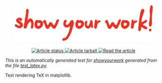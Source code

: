 <p align="center">
<a href="https://github.com/showyourwork/showyourwork">
<img width = "450" src="https://raw.githubusercontent.com/showyourwork/.github/main/images/showyourwork.png" alt="showyourwork"/>
</a>
<br>
<br>
<a href="https://github.com/showyourwork/test-matplotlib-latex/actions/workflows/build.yml">
<img src="https://github.com/showyourwork/test-matplotlib-latex/actions/workflows/build.yml/badge.svg?branch=main" alt="Article status"/>
</a>
<a href="https://github.com/showyourwork/test-matplotlib-latex/raw/main-pdf/arxiv.tar.gz">
<img src="https://img.shields.io/badge/article-tarball-blue.svg?style=flat" alt="Article tarball"/>
</a>
<a href="https://github.com/showyourwork/test-matplotlib-latex/raw/main-pdf/ms.pdf">
<img src="https://img.shields.io/badge/article-pdf-blue.svg?style=flat" alt="Read the article"/>
</a>
</p>

*This is an automatically generated test for [showyourwork](https://github.com/showyourwork/showyourwork) generated from the file [test_latex.py](https://github.com/showyourwork/showyourwork/blob/main/tests/integration/test_latex.py).*

Test rendering TeX in matplotlib.
